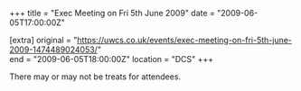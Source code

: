+++
title = "Exec Meeting on Fri 5th June 2009"
date = "2009-06-05T17:00:00Z"

[extra]
original = "https://uwcs.co.uk/events/exec-meeting-on-fri-5th-june-2009-1474489024053/"    
end = "2009-06-05T18:00:00Z"
location = "DCS"
+++

There may or may not be treats for attendees.

